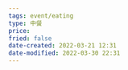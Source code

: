 ```yaml
---
tags: event/eating
type: 中餐
price: 
fried: false
date-created: 2022-03-21 12:31
date-modified: 2022-03-30 22:31
---
```


